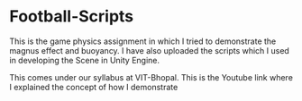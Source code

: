 # Football-Scripts

This is the game physics assignment in which I tried to demonstrate the magnus effect and buoyancy. I have also uploaded the scripts which I used in developing the Scene in Unity Engine.

This comes under our syllabus at VIT-Bhopal.
This is the Youtube link where I explained the concept of how I demonstrate
